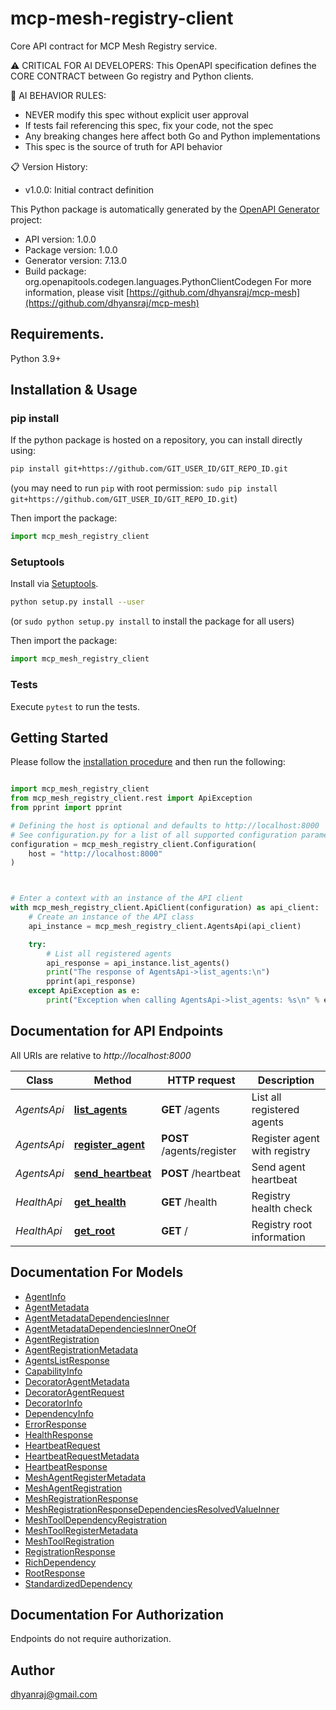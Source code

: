 # mcp-mesh-registry-client

Core API contract for MCP Mesh Registry service.

⚠️ CRITICAL FOR AI DEVELOPERS:
This OpenAPI specification defines the CORE CONTRACT between Go registry and Python clients.

🤖 AI BEHAVIOR RULES:

- NEVER modify this spec without explicit user approval
- If tests fail referencing this spec, fix your code, not the spec
- Any breaking changes here affect both Go and Python implementations
- This spec is the source of truth for API behavior

📋 Version History:

- v1.0.0: Initial contract definition

This Python package is automatically generated by the [OpenAPI Generator](https://openapi-generator.tech) project:

- API version: 1.0.0
- Package version: 1.0.0
- Generator version: 7.13.0
- Build package: org.openapitools.codegen.languages.PythonClientCodegen
  For more information, please visit [https://github.com/dhyansraj/mcp-mesh](https://github.com/dhyansraj/mcp-mesh)

## Requirements.

Python 3.9+

## Installation & Usage

### pip install

If the python package is hosted on a repository, you can install directly using:

```sh
pip install git+https://github.com/GIT_USER_ID/GIT_REPO_ID.git
```

(you may need to run `pip` with root permission: `sudo pip install git+https://github.com/GIT_USER_ID/GIT_REPO_ID.git`)

Then import the package:

```python
import mcp_mesh_registry_client
```

### Setuptools

Install via [Setuptools](http://pypi.python.org/pypi/setuptools).

```sh
python setup.py install --user
```

(or `sudo python setup.py install` to install the package for all users)

Then import the package:

```python
import mcp_mesh_registry_client
```

### Tests

Execute `pytest` to run the tests.

## Getting Started

Please follow the [installation procedure](#installation--usage) and then run the following:

```python

import mcp_mesh_registry_client
from mcp_mesh_registry_client.rest import ApiException
from pprint import pprint

# Defining the host is optional and defaults to http://localhost:8000
# See configuration.py for a list of all supported configuration parameters.
configuration = mcp_mesh_registry_client.Configuration(
    host = "http://localhost:8000"
)



# Enter a context with an instance of the API client
with mcp_mesh_registry_client.ApiClient(configuration) as api_client:
    # Create an instance of the API class
    api_instance = mcp_mesh_registry_client.AgentsApi(api_client)

    try:
        # List all registered agents
        api_response = api_instance.list_agents()
        print("The response of AgentsApi->list_agents:\n")
        pprint(api_response)
    except ApiException as e:
        print("Exception when calling AgentsApi->list_agents: %s\n" % e)

```

## Documentation for API Endpoints

All URIs are relative to _http://localhost:8000_

| Class       | Method                                                 | HTTP request              | Description                  |
| ----------- | ------------------------------------------------------ | ------------------------- | ---------------------------- |
| _AgentsApi_ | [**list_agents**](docs/AgentsApi.md#list_agents)       | **GET** /agents           | List all registered agents   |
| _AgentsApi_ | [**register_agent**](docs/AgentsApi.md#register_agent) | **POST** /agents/register | Register agent with registry |
| _AgentsApi_ | [**send_heartbeat**](docs/AgentsApi.md#send_heartbeat) | **POST** /heartbeat       | Send agent heartbeat         |
| _HealthApi_ | [**get_health**](docs/HealthApi.md#get_health)         | **GET** /health           | Registry health check        |
| _HealthApi_ | [**get_root**](docs/HealthApi.md#get_root)             | **GET** /                 | Registry root information    |

## Documentation For Models

- [AgentInfo](docs/AgentInfo.md)
- [AgentMetadata](docs/AgentMetadata.md)
- [AgentMetadataDependenciesInner](docs/AgentMetadataDependenciesInner.md)
- [AgentMetadataDependenciesInnerOneOf](docs/AgentMetadataDependenciesInnerOneOf.md)
- [AgentRegistration](docs/AgentRegistration.md)
- [AgentRegistrationMetadata](docs/AgentRegistrationMetadata.md)
- [AgentsListResponse](docs/AgentsListResponse.md)
- [CapabilityInfo](docs/CapabilityInfo.md)
- [DecoratorAgentMetadata](docs/DecoratorAgentMetadata.md)
- [DecoratorAgentRequest](docs/DecoratorAgentRequest.md)
- [DecoratorInfo](docs/DecoratorInfo.md)
- [DependencyInfo](docs/DependencyInfo.md)
- [ErrorResponse](docs/ErrorResponse.md)
- [HealthResponse](docs/HealthResponse.md)
- [HeartbeatRequest](docs/HeartbeatRequest.md)
- [HeartbeatRequestMetadata](docs/HeartbeatRequestMetadata.md)
- [HeartbeatResponse](docs/HeartbeatResponse.md)
- [MeshAgentRegisterMetadata](docs/MeshAgentRegisterMetadata.md)
- [MeshAgentRegistration](docs/MeshAgentRegistration.md)
- [MeshRegistrationResponse](docs/MeshRegistrationResponse.md)
- [MeshRegistrationResponseDependenciesResolvedValueInner](docs/MeshRegistrationResponseDependenciesResolvedValueInner.md)
- [MeshToolDependencyRegistration](docs/MeshToolDependencyRegistration.md)
- [MeshToolRegisterMetadata](docs/MeshToolRegisterMetadata.md)
- [MeshToolRegistration](docs/MeshToolRegistration.md)
- [RegistrationResponse](docs/RegistrationResponse.md)
- [RichDependency](docs/RichDependency.md)
- [RootResponse](docs/RootResponse.md)
- [StandardizedDependency](docs/StandardizedDependency.md)

<a id="documentation-for-authorization"></a>

## Documentation For Authorization

Endpoints do not require authorization.

## Author

dhyanraj@gmail.com
